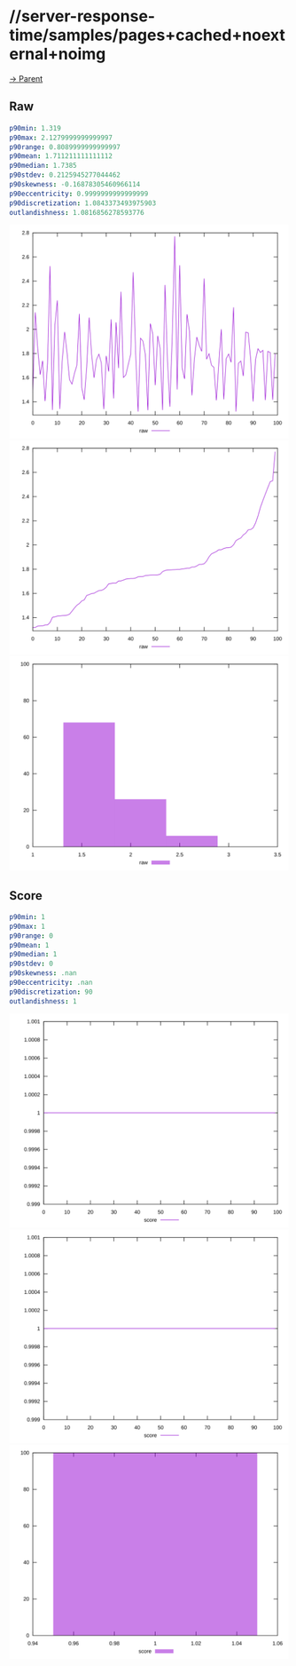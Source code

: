 
# //server-response-time/samples/pages+cached+noexternal+noimg

[→ Parent](../..)


## Raw


```yaml
p90min: 1.319
p90max: 2.1279999999999997
p90range: 0.8089999999999997
p90mean: 1.711211111111112
p90median: 1.7385
p90stdev: 0.2125945277044462
p90skewness: -0.16878305460966114
p90eccentricity: 0.9999999999999999
p90discretization: 1.0843373493975903
outlandishness: 1.0816856278593776

```

![PLOT: raw-values](./raw/values.svg)![PLOT: raw-sorted](./raw/sorted.svg)![PLOT: raw-histogram](./raw/histogram.svg)
## Score


```yaml
p90min: 1
p90max: 1
p90range: 0
p90mean: 1
p90median: 1
p90stdev: 0
p90skewness: .nan
p90eccentricity: .nan
p90discretization: 90
outlandishness: 1

```

![PLOT: score-values](./score/values.svg)![PLOT: score-sorted](./score/sorted.svg)![PLOT: score-histogram](./score/histogram.svg)